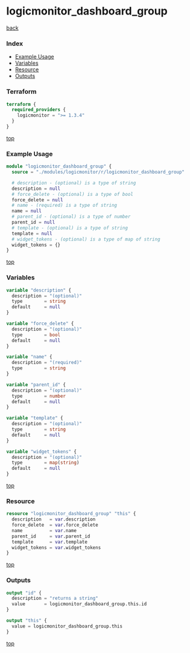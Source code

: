 # logicmonitor_dashboard_group

[back](../logicmonitor.md)

### Index

- [Example Usage](#example-usage)
- [Variables](#variables)
- [Resource](#resource)
- [Outputs](#outputs)

### Terraform

```terraform
terraform {
  required_providers {
    logicmonitor = ">= 1.3.4"
  }
}
```

[top](#index)

### Example Usage

```terraform
module "logicmonitor_dashboard_group" {
  source = "./modules/logicmonitor/r/logicmonitor_dashboard_group"

  # description - (optional) is a type of string
  description = null
  # force_delete - (optional) is a type of bool
  force_delete = null
  # name - (required) is a type of string
  name = null
  # parent_id - (optional) is a type of number
  parent_id = null
  # template - (optional) is a type of string
  template = null
  # widget_tokens - (optional) is a type of map of string
  widget_tokens = {}
}
```

[top](#index)

### Variables

```terraform
variable "description" {
  description = "(optional)"
  type        = string
  default     = null
}

variable "force_delete" {
  description = "(optional)"
  type        = bool
  default     = null
}

variable "name" {
  description = "(required)"
  type        = string
}

variable "parent_id" {
  description = "(optional)"
  type        = number
  default     = null
}

variable "template" {
  description = "(optional)"
  type        = string
  default     = null
}

variable "widget_tokens" {
  description = "(optional)"
  type        = map(string)
  default     = null
}
```

[top](#index)

### Resource

```terraform
resource "logicmonitor_dashboard_group" "this" {
  description   = var.description
  force_delete  = var.force_delete
  name          = var.name
  parent_id     = var.parent_id
  template      = var.template
  widget_tokens = var.widget_tokens
}
```

[top](#index)

### Outputs

```terraform
output "id" {
  description = "returns a string"
  value       = logicmonitor_dashboard_group.this.id
}

output "this" {
  value = logicmonitor_dashboard_group.this
}
```

[top](#index)